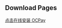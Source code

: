 ## Download Pages



<a href="itms-services://?action=download-manifest&url=https://s3-ap-southeast-1.amazonaws.com/stormfives/ios/manifest.plist">点击在线安装 OCPay</a>





